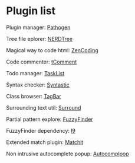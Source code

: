 # Plugin list

Plugin manager: [Pathogen](https://github.com/tpope/vim-pathogen)

Tree file eplorer: [NERDTree](https://github.com/scrooloose/nerdtree)

Magical way to code html: [ZenCoding](https://github.com/mattn/zencoding-vim)

Code commenter: [tComment](https://github.com/tomtom/tcomment_vim)

Todo manager: [TaskList](http://juan.boxfi.com/vim-plugins/#tasklist)

Syntax checker: [Syntastic](https://github.com/scrooloose/syntastic)

Class browser: [TagBar](http://majutsushi.github.com/tagbar/)

Surrounding text util: [Surround](https://github.com/tpope/vim-surround)

Partial pattern explore: [FuzzyFinder](https://bitbucket.org/ns9tks/vim-fuzzyfinder/)

FuzzyFinder dependency: [l9](https://bitbucket.org/ns9tks/vim-l9/)

Extended match plugin: [Matchit](http://www.vim.org/scripts/script.php?script_id=39)

Non intrusive autocomplete popup: [Autocomplpop](https://bitbucket.org/ns9tks/vim-autocomplpop/)

